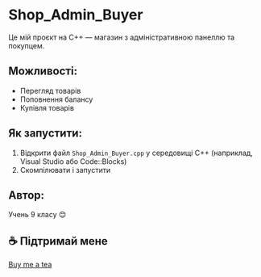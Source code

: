 # Shop_Admin_Buyer

Це мій проєкт на C++ — магазин з адміністративною панеллю та покупцем.

## Можливості:
- Перегляд товарів
- Поповнення балансу
- Купівля товарів

## Як запустити:
1. Відкрити файл `Shop_Admin_Buyer.cpp` у середовищі C++ (наприклад, Visual Studio або Code::Blocks)
2. Скомпілювати і запустити

## Автор:
Учень 9 класу 😊

## ☕ Підтримай мене
[Buy me a tea](https://buymeacoffee.com/smaillyguy)

